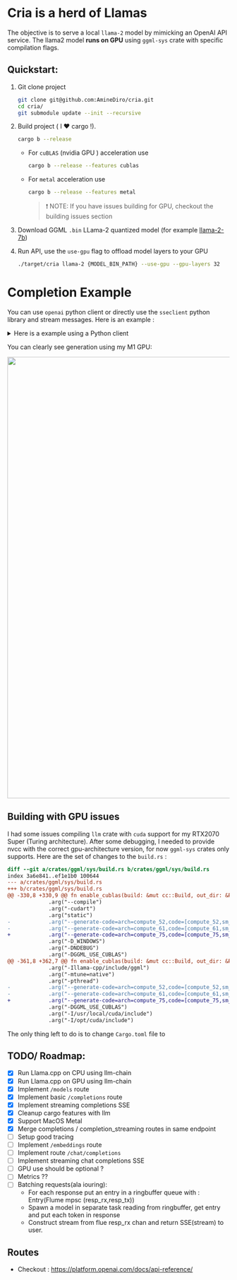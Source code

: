 # Cria is a herd of Llamas

The objective is to serve a local `llama-2` model by mimicking an OpenAI API service.
The llama2 model **runs on GPU** using `ggml-sys` crate with specific compilation flags.

## Quickstart:

1. Git clone project

   ```bash
   git clone git@github.com:AmineDiro/cria.git
   cd cria/
   git submodule update --init --recursive
   ```

2. Build project ( I ❤️ cargo !).

   ```bash
   cargo b --release
   ```

   - For `cuBLAS` (nvidia GPU ) acceleration use
     ```bash
     cargo b --release --features cublas
     ```
   - For `metal` acceleration use
     ```bash
     cargo b --release --features metal
     ```
     > ❗ NOTE: If you have issues building for GPU, checkout the building issues section

3. Download GGML `.bin` LLama-2 quantized model (for example [llama-2-7b](https://huggingface.co/TheBloke/Llama-2-7B-GGML/tree/main))
4. Run API, use the `use-gpu` flag to offload model layers to your GPU
   ```bash
   ./target/cria llama-2 {MODEL_BIN_PATH} --use-gpu --gpu-layers 32
   ```

# Completion Example

You can use `openai` python client or directly use the `sseclient` python library and stream messages.
Here is an example :

<details><summary>Here is a example using a Python client</summary>

```python
import json
import sys
import time

import sseclient
import urllib3

url = "http://localhost:3000/v1/completions"


http = urllib3.PoolManager()
response = http.request(
    "POST",
    url,
    preload_content=False,
    headers={
        "Content-Type": "application/json",
    },
    body=json.dumps(
        {
            "prompt": "Morocco is a beautiful country situated in north africa.",
            "temperature": 0.1,
        }
    ),
)

client = sseclient.SSEClient(response)

s = time.perf_counter()
for event in client.events():
    chunk = json.loads(event.data)
    sys.stdout.write(chunk["choices"][0]["text"])
    sys.stdout.flush()
e = time.perf_counter()

print(f"\nGeneration from completion took {e-s:.2f} !")

```

</details>

You can clearly see generation using my M1 GPU:

<p align="center">
<img src="contents/../content/generation.gif" width=1000px height=auto />
</p>

<!-- Here is the llama-2 response:

```ipython
In [8]: %run test_sse.py
nobody knows how many people live there, but it's estimated that the population is around 3
0 million.
The Moroccans are very friendly and welcoming people. They love to meet foreigners and they will be happy if you speak their language (Arabic).
Morocco is a Muslim country so don't expect to see any women wearing bikinis on the beach or at the pool. You can find some of them in Marrakech though!
If you want to visit Morocco, I recommend you to go during spring or autumn because summer is too hot and winter is cold.
I hope you enjoy your stay in this beautiful country!

Generation from completion took 2.25 !
``` -->

## Building with GPU issues

I had some issues compiling `llm` crate with `cuda` support for my RTX2070 Super (Turing architecture). After some debugging, I needed to provide nvcc with the correct gpu-architecture version, for now `ggml-sys` crates only supports. Here are the set of changes to the `build.rs` :

```diff
diff --git a/crates/ggml/sys/build.rs b/crates/ggml/sys/build.rs
index 3a6e841..ef1e1b0 100644
--- a/crates/ggml/sys/build.rs
+++ b/crates/ggml/sys/build.rs
@@ -330,8 +330,9 @@ fn enable_cublas(build: &mut cc::Build, out_dir: &Path) {
             .arg("--compile")
             .arg("-cudart")
             .arg("static")
-            .arg("--generate-code=arch=compute_52,code=[compute_52,sm_52]")
-            .arg("--generate-code=arch=compute_61,code=[compute_61,sm_61]")
+            .arg("--generate-code=arch=compute_75,code=[compute_75,sm_75]")
             .arg("-D_WINDOWS")
             .arg("-DNDEBUG")
             .arg("-DGGML_USE_CUBLAS")
@@ -361,8 +362,7 @@ fn enable_cublas(build: &mut cc::Build, out_dir: &Path) {
             .arg("-Illama-cpp/include/ggml")
             .arg("-mtune=native")
             .arg("-pthread")
-            .arg("--generate-code=arch=compute_52,code=[compute_52,sm_52]")
-            .arg("--generate-code=arch=compute_61,code=[compute_61,sm_61]")
+            .arg("--generate-code=arch=compute_75,code=[compute_75,sm_75]")
             .arg("-DGGML_USE_CUBLAS")
             .arg("-I/usr/local/cuda/include")
             .arg("-I/opt/cuda/include")
```

The only thing left to do is to change `Cargo.toml` file to

## TODO/ Roadmap:

- [x] Run Llama.cpp on CPU using llm-chain
- [x] Run Llama.cpp on GPU using llm-chain
- [x] Implement `/models` route
- [x] Implement basic `/completions` route
- [x] Implement streaming completions SSE
- [x] Cleanup cargo features with llm
- [x] Support MacOS Metal
- [x] Merge completions / completion_streaming routes in same endpoint
- [ ] Setup good tracing
- [ ] Implement `/embeddings` route
- [ ] Implement route `/chat/completions`
- [ ] Implement streaming chat completions SSE
- [ ] GPU use should be optional ?
- [ ] Metrics ??
- [ ] Batching requests(ala iouring):
  - For each response put an entry in a ringbuffer queue with : Entry(Flume mpsc (resp_rx,resp_tx))
  - Spawn a model in separate task reading from ringbuffer, get entry and put each token in response
  - Construct stream from flue resp_rx chan and return SSE(stream) to user.

## Routes

- Checkout : https://platform.openai.com/docs/api-reference/
